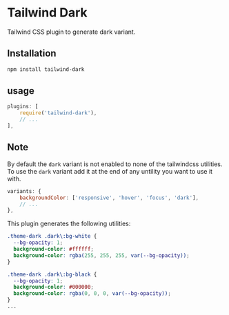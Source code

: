 # Tailwind Dark
Tailwind CSS plugin to generate dark variant.

## Installation

```bash
npm install tailwind-dark
```

## usage
```js
plugins: [
    require('tailwind-dark'),
    // ...
],
```

## Note
By default the `dark` variant is not enabled to none of the tailwindcss utilities.
To use the `dark` variant add it at the end of any untility you want to use it with.

```js
variants: {
    backgroundColor: ['responsive', 'hover', 'focus', 'dark'],
    // ...
},
```

This plugin generates the following utilities:

```css
.theme-dark .dark\:bg-white {
  --bg-opacity: 1;
  background-color: #ffffff;
  background-color: rgba(255, 255, 255, var(--bg-opacity));
}

.theme-dark .dark\:bg-black {
  --bg-opacity: 1;
  background-color: #000000;
  background-color: rgba(0, 0, 0, var(--bg-opacity));
}
...
```

